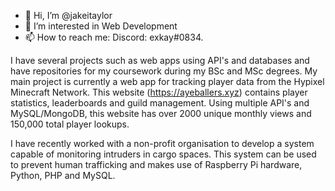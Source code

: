 - 👋 Hi, I’m @jakeitaylor
- 👀 I’m interested in Web Development
- 📫 How to reach me: Discord: exkay#0834.

I have several projects such as web apps using API's and databases and have repositories for my coursework during my BSc and MSc degrees. My main project is currently a web app for tracking player data from the Hypixel Minecraft Network. This website (https://ayeballers.xyz) contains player statistics, leaderboards and guild management. Using multiple API's and MySQL/MongoDB, this website has over 2000 unique monthly views and 150,000 total player lookups.

I have recently worked with a non-profit organisation to develop a system capable of monitoring intruders in cargo spaces. This system can be used to prevent human trafficking and makes use of Raspberry Pi hardware, Python, PHP and MySQL.
<!---
jake-exkay/jake-exkay is a ✨ special ✨ repository because its `README.md` (this file) appears on your GitHub profile.
You can click the Preview link to take a look at your changes.
--->
